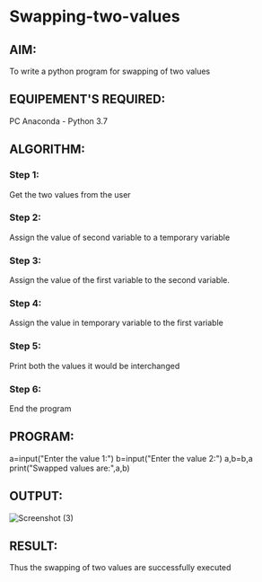 # Swapping-two-values
## AIM:
To write a python program for swapping of two values
## EQUIPEMENT'S REQUIRED: 
PC
Anaconda - Python 3.7
## ALGORITHM: 
### Step 1:
Get the two values from the user
### Step 2: 
Assign the value of second variable to a temporary variable 
### Step 3: 
Assign the value of the first variable to the second variable.
### Step 4:  
Assign the value in temporary variable to the first variable
### Step 5: 
Print both the values it would be interchanged
### Step 6: 
End the program
## PROGRAM:

  a=input("Enter the value 1:")
  b=input("Enter the value 2:")
  a,b=b,a
  print("Swapped values are:",a,b)

## OUTPUT:
  ![Screenshot (3)](https://github.com/anushanirudh/Swapping-two-values/assets/151725737/e354c954-c36b-4a34-8612-aa2304460c63)




## RESULT:
Thus the swapping of two values are successfully executed



